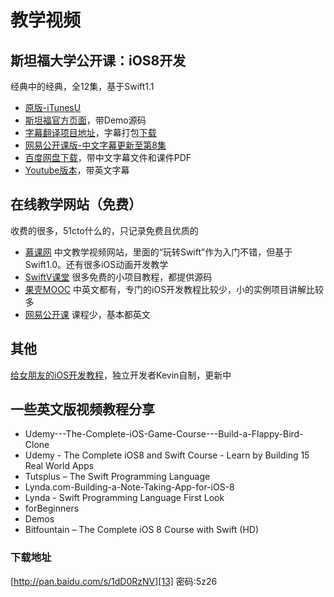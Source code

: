 # 教学视频
## 斯坦福大学公开课：iOS8开发
经典中的经典，全12集，基于Swift1.1
- [原版-iTunesU][1]
- [斯坦福官方页面][2]，带Demo源码
- [字幕翻译项目地址][3]，字幕打包[下载][4]
- [网易公开课版-中文字幕更新至第8集][5]
- [百度网盘下载][6]，带中文字幕文件和课件PDF　
- [Youtube版本][7]，带英文字幕

## 在线教学网站（免费）
收费的很多，51cto什么的，只记录免费且优质的
- [慕课网][8]
中文教学视频网站，里面的“玩转Swift”作为入门不错，但基于Swift1.0。还有很多iOS动画开发教学
- [SwiftV课堂][9]
很多免费的小项目教程，都提供源码
- [果壳MOOC][10]
中英文都有，专门的iOS开发教程比较少，小的实例项目讲解比较多
- [网易公开课][11]
课程少，基本都英文

## 其他
[给女朋友的iOS开发教程][12]，独立开发者Kevin自制，更新中

## 一些英文版视频教程分享
- Udemy---The-Complete-iOS-Game-Course---Build-a-Flappy-Bird-Clone
- Udemy - The Complete iOS8 and Swift Course - Learn by Building 15 Real World Apps
- Tutsplus – The Swift Programming Language
- Lynda.com-Building-a-Note-Taking-App-for-iOS-8
- Lynda - Swift Programming Language First Look
- forBeginners
- Demos
- Bitfountain – The Complete iOS 8 Course with Swift (HD)

### 下载地址
[http://pan.baidu.com/s/1dD0RzNV][13] 密码:5z26

[1]:	https://itunes.apple.com/us/course/developing-ios-8-apps-swift/id961180099
[2]:	http://web.stanford.edu/class/cs193p/cgi-bin/drupal/
[3]:	https://github.com/x140yu/Developing_iOS_8_Apps_With_Swift
[4]:	https://github.com/x140yu/Developing_iOS_8_Apps_With_Swift/archive/master.zip
[5]:	http://open.163.com/special/opencourse/ios8.html
[6]:	http://pan.baidu.com/s/1i3glp2l
[7]:	https://www.youtube.com/playlist?list=PLy7oRd3ashWodnpf8rjfYEkTgwbOEsKfU
[8]:	http://www.imooc.com
[9]:	http://www.swiftv.cn/course/explore?sort=latest
[10]:	http://mooc.guokr.com/search/course/?page=4&wd=ios
[11]:	http://c.open.163.com/search/search.htm?query=ios#/search/all
[12]:	https://www.youtube.com/playlist?list=PLdxID9MLTgg-oHgbxcBGtPrgkrvucDOnB
[13]:	http://pan.baidu.com/s/1dD0RzNV